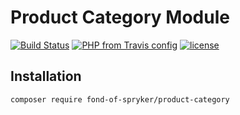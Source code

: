 # Product Category Module
[![Build Status](https://travis-ci.org/fond-of/spryker-setup.svg?branch=master)](https://travis-ci.org/fond-of/spryker-product-category)
[![PHP from Travis config](https://img.shields.io/travis/php-v/symfony/symfony.svg)](https://php.net/)
[![license](https://img.shields.io/github/license/mashape/apistatus.svg)](https://packagist.org/packages/fond-of-spryker/product-category)

## Installation

```
composer require fond-of-spryker/product-category
```
